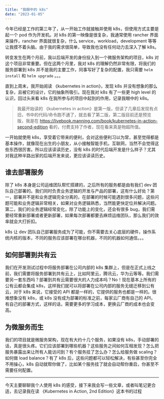 ```yaml
---
title: "我眼中的 k8s"
date: "2023-01-05"
---
```


今年已经是工作的第三年了，从一开始工作就接触并使用 k8s，但使用方式主要是起一个 pod 作为开发机。对 k8s 的第一映像是很复杂，我通常使用 rancher 界面来操作，rancher 界面就很复杂，什么 service，workload，development 等等让我摸不着头脑。由于我的需求很简单，导致我也没有任何动力去深入了解 k8s。

转变发生在两个月前，我以后端开发的身份投入到一个微服务架构的项目，k8s 对这个项目非常重要。但在这两个月里，我对 k8s 的理解仍然非常有限，将我们的服务部署到 k8s 并不是我的主要工作，同事写好了复杂的配置，我只需要 `helm install` 和 `helm upgrade` 。。。

直到上周末，我开始阅读 《kubernetes in action》，发现 k8s 并没有想象的那么复杂，且被它的设计，它的抽象所吸引。现在我对 k8s 有了一些更 high level 的认识，回过头来看 k8s 在我所参与的项目中起到的作用，记录我眼中的 k8s。  

> 我最开始读的 《kubernetes in action》是第一版，但读了几章后发现有点旧，书中的代码/命令跑不通了，就去看了第二版，第二版目前还是预览版，我是在 https://livebook.manning.com/book/kubernetes-in-action-second-edition 看的，付费支持了作者，现在看来真是物超所值。

一开始就使用 k8s，享受着它带来的便利，会对这些便利习以为常，甚至觉得都是基本操作，就像现在出生的小朋友，从小接触智能手机，互联网，当然不会觉得这些东西很厉害。所以应该读读历史，没有 k8s 的时代后端开发是什么样子？尤其对我这种半路出家的后端开发来说，更应该读读历史。

## 谁去部署服务
除了 k8s 本身是公司运维团队帮忙搭建的，之后所有的服务都是由有我们 dev 团队自己部署的。我们同时负责业务逻辑的开发与产品的部署，这有什么好处？第一，部署并不是和业务逻辑完全分离的，在部署的时候可能遇到很多问题，这些问题可能和业务逻辑非常相关，如果对业务逻辑熟悉，当然能更快定位并解决问题。第二，我们的业务逻辑经常变化，除了功能上的变化，还会有很多 bug，我们需要经常重新部署或者更新部署，如果每次部署都要去麻烦运维团队，那么我们的效率就会大打折扣。

k8s 让 dev 团队自己部署服务成为了可能，你不需要去关心底层的硬件，操作系统内核的版本，不同的服务应该部署在哪台机器，不同的机器如何通信。。。

## 如何部署到共有云
我们在开发测试过程中将服务部署在公司内部的 k8s 集群上，但是在正式上线之前，我们需要将服务部署到共有云上，比如阿里云，腾讯云，华为云等等。我们需要另一套东西吗？部署到共有云需要很大的人力成本吗？No！现在基本上所有的公有云都会集成 k8s，这样我们就可以将部署在公司内部的服务无缝迁移到公有云，对于 k8s 来说，它接受的 API 都是一样的，它提供的服务也都是一样的。很难想象没有 k8s，或 k8s 没有成为部署的标准之前，每家云厂商有自己的 API，有自己的部署方式，这样的话，需要更多的学习成本，更换云厂商的成本也会变高。

## 为微服务而生
我们的项目就是微服务架构，现在有大约十几个服务，如果没有 k8s，手动部署的话，真是很头疼。它们应该部署到哪些机器？这些服务之间如何互相发现？怎么把服务暴露出来让所有人能访问到？有个服务挂了怎么办？怎么给服务做 scaling？如何做 load balance？有了 k8s 后，这些问题都可以轻松解决，有些甚至你完全不用操心，k8s 自动就帮你做了，比如某个服务挂了就会自动帮你重启，你甚至不需要任何配置。

---

今天主要聊聊我个人使用 k8s 的感受，接下来我会写一些文章，或者叫笔记更合适，去记录我在读 《Kubernetes in Action, 2nd Edition》这本书的过程

